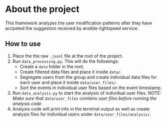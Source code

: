 # About the project

This framework analyzes the user modification patterns after they have accpeted the suggestion received by ansible-lightspeed service.

## How to use

1. Place the the raw `.jsonl` file at the root of the project.
2. Run `data_processing.py`. This will do the followings:
    * Create a `data` folder in the root.
    * Create filtered data files and place it inside `data/`.
    * Segregate users from the group and create individual data files for each user and place it inside `data/user_files/`.
    * Sort the events in individual user files based on the event timestamp.
3. Run `data_analysis.py` to start the analysis of individual user files.
_NOTE:  Make sure that `data/user_files` contains user files before running the analysis code_
4. Analysis code will print info in the terminal output as well as create analysis files for individual users under `data/user_files/analysis/`.
